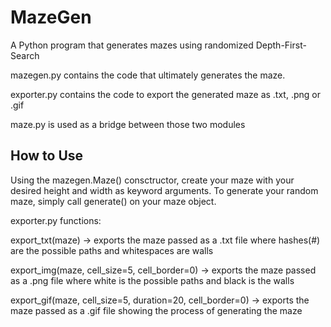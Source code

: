 # MazeGen
A Python program that generates mazes using randomized Depth-First-Search

mazegen.py contains the code that ultimately generates the maze. 

exporter.py contains the code to export the generated maze as .txt, .png or .gif

maze.py is used as a bridge between those two modules

How to Use
----------

Using the mazegen.Maze() consctructor, create your maze with your desired height and width as keyword arguments.
To generate your random maze, simply call generate() on your maze object.

exporter.py functions:

export_txt(maze) -> exports the maze passed as a .txt file where hashes(#) are the possible paths and whitespaces are walls 

export_img(maze, cell_size=5, cell_border=0) -> exports the maze passed as a .png file where white is the possible paths and black is the walls

export_gif(maze, cell_size=5, duration=20, cell_border=0) -> exports the maze passed as a .gif file showing the process of generating the maze
